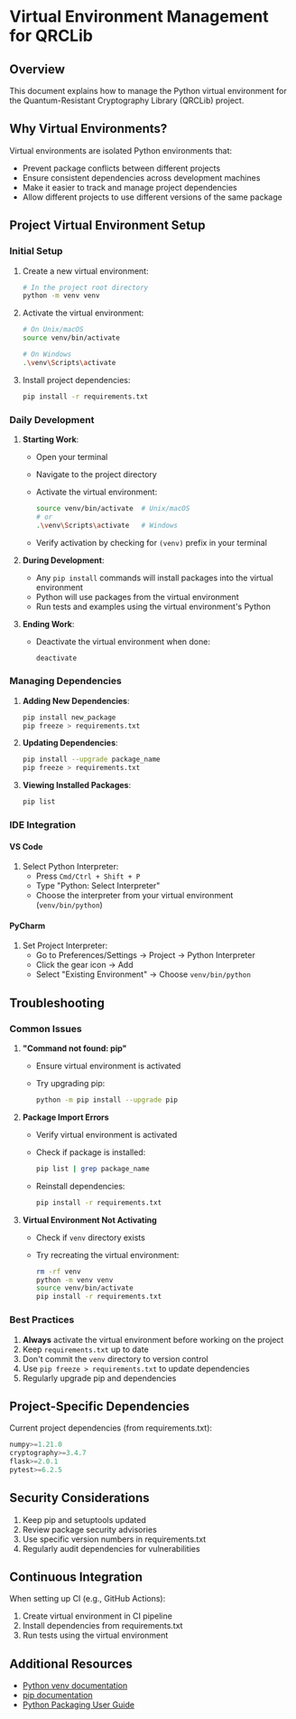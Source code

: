 # Virtual Environment Management for QRCLib

## Overview

This document explains how to manage the Python virtual environment for the Quantum-Resistant Cryptography Library (QRCLib) project.

## Why Virtual Environments?

Virtual environments are isolated Python environments that:

- Prevent package conflicts between different projects
- Ensure consistent dependencies across development machines
- Make it easier to track and manage project dependencies
- Allow different projects to use different versions of the same package

## Project Virtual Environment Setup

### Initial Setup

1. Create a new virtual environment:

   ```bash
   # In the project root directory
   python -m venv venv
   ```

1. Activate the virtual environment:

   ```bash
   # On Unix/macOS
   source venv/bin/activate

   # On Windows
   .\venv\Scripts\activate
   ```

1. Install project dependencies:

   ```bash
   pip install -r requirements.txt
   ```

### Daily Development

1. **Starting Work**:
   - Open your terminal
   - Navigate to the project directory
   - Activate the virtual environment:

     ```bash
     source venv/bin/activate  # Unix/macOS
     # or
     .\venv\Scripts\activate   # Windows
     ```

   - Verify activation by checking for `(venv)` prefix in your terminal

2. **During Development**:
   - Any `pip install` commands will install packages into the virtual environment
   - Python will use packages from the virtual environment
   - Run tests and examples using the virtual environment's Python

3. **Ending Work**:
   - Deactivate the virtual environment when done:

     ```bash
     deactivate
     ```

### Managing Dependencies

1. **Adding New Dependencies**:

   ```bash
   pip install new_package
   pip freeze > requirements.txt
   ```

2. **Updating Dependencies**:

   ```bash
   pip install --upgrade package_name
   pip freeze > requirements.txt
   ```

3. **Viewing Installed Packages**:

   ```bash
   pip list
   ```

### IDE Integration

#### VS Code

1. Select Python Interpreter:
   - Press `Cmd/Ctrl + Shift + P`
   - Type "Python: Select Interpreter"
   - Choose the interpreter from your virtual environment (`venv/bin/python`)

#### PyCharm

1. Set Project Interpreter:
   - Go to Preferences/Settings → Project → Python Interpreter
   - Click the gear icon → Add
   - Select "Existing Environment" → Choose `venv/bin/python`

## Troubleshooting

### Common Issues

1. **"Command not found: pip"**
   - Ensure virtual environment is activated
   - Try upgrading pip:

     ```bash
     python -m pip install --upgrade pip
     ```

2. **Package Import Errors**
   - Verify virtual environment is activated
   - Check if package is installed:

     ```bash
     pip list | grep package_name
     ```

   - Reinstall dependencies:

     ```bash
     pip install -r requirements.txt
     ```

3. **Virtual Environment Not Activating**
   - Check if `venv` directory exists
   - Try recreating the virtual environment:

     ```bash
     rm -rf venv
     python -m venv venv
     source venv/bin/activate
     pip install -r requirements.txt
     ```

### Best Practices

1. **Always** activate the virtual environment before working on the project
2. Keep `requirements.txt` up to date
3. Don't commit the `venv` directory to version control
4. Use `pip freeze > requirements.txt` to update dependencies
5. Regularly upgrade pip and dependencies

## Project-Specific Dependencies

Current project dependencies (from requirements.txt):

```python
numpy>=1.21.0
cryptography>=3.4.7
flask>=2.0.1
pytest>=6.2.5
```

## Security Considerations

1. Keep pip and setuptools updated
2. Review package security advisories
3. Use specific version numbers in requirements.txt
4. Regularly audit dependencies for vulnerabilities

## Continuous Integration

When setting up CI (e.g., GitHub Actions):

1. Create virtual environment in CI pipeline
2. Install dependencies from requirements.txt
3. Run tests using the virtual environment

## Additional Resources

- [Python venv documentation](https://docs.python.org/3/library/venv.html)
- [pip documentation](https://pip.pypa.io/en/stable/)
- [Python Packaging User Guide](https://packaging.python.org/)
